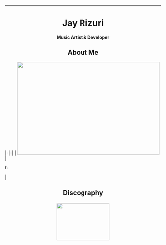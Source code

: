 ****

## <h1 align="center">Jay Rizuri</h1>

<h4 align="center">Music Artist & Developer</h4>

### <h2 align="center">About Me</h2>
|-|-|
| <img width="460" height="300" src="https://github-readme-stats.vercel.app/api?username=JayRizuri&show_icons=true&theme=nord"> | <p>h</p> |

### <h2 align="center">Discography</p>

<p align="center">
<img width="170" height="120" src="https://img.youtube.com/vi/FhdoUOkWTGc/0.jpg">
</p>
